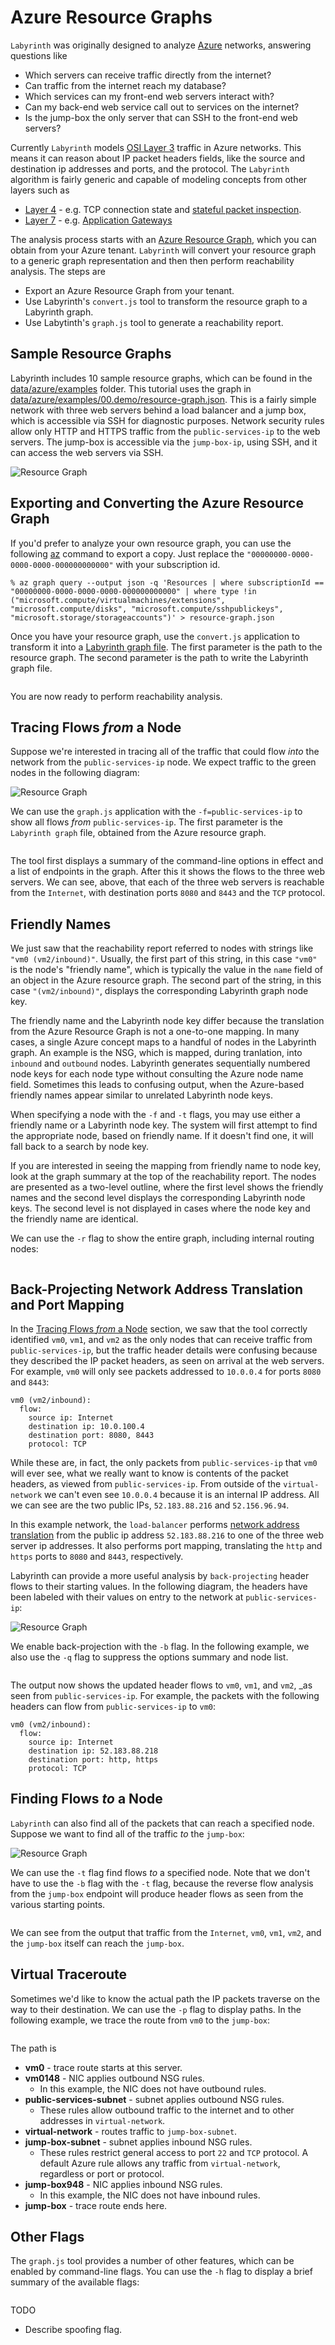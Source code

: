 # Azure Resource Graphs

`Labyrinth` was originally designed to analyze [Azure](https://azure.microsoft.com/en-us/) networks, answering questions like
* Which servers can receive traffic directly from the internet?
* Can traffic from the internet reach my database?
* Which services can my front-end web servers interact with?
* Can my back-end web service call out to services on the internet?
* Is the jump-box the only server that can SSH to the front-end web servers?

Currently `Labyrinth` models [OSI Layer 3](https://en.wikipedia.org/wiki/OSI_model#Layer_3:_Network_Layer) traffic in Azure networks. This means it can reason about IP packet headers fields, like the source and destination ip addresses and ports, and the protocol. The `Labyrinth` algorithm is fairly generic and capable of modeling concepts from other layers such as
* [Layer 4](https://en.wikipedia.org/wiki/OSI_model#Layer_4:_Transport_Layer) - e.g. TCP connection state and [stateful packet inspection](https://en.wikipedia.org/wiki/Stateful_firewall).
* [Layer 7](https://en.wikipedia.org/wiki/OSI_model#Layer_7:_Application_Layer) - e.g. [Application Gateways](https://docs.microsoft.com/en-us/azure/application-gateway/overview)

The analysis process starts with an
[Azure Resource Graph](https://docs.microsoft.com/en-us/azure/governance/resource-graph/overview#:~:text=Azure%20Resource%20Graph%20is%20a,can%20effectively%20govern%20your%20environment.), which you can obtain from your Azure tenant. `Labyrinth` will convert your resource graph to a generic graph representation and then then perform reachability analysis. The steps are
* Export an Azure Resource Graph from your tenant.
* Use Labyrinth's `convert.js` tool to transform the resource graph to a Labyrinth graph.
* Use Labytinth's `graph.js` tool to generate a reachability report.

## Sample Resource Graphs
Labyrinth includes 10 sample resource graphs, which can be found in the
[data/azure/examples](../data/azure/examples) folder. This tutorial uses the graph in [data/azure/examples/00.demo/resource-graph.json](../data/azure/examples/00.demo/resource-graph.json). This is a fairly simple network with three web servers behind a load balancer and a jump box, which is accessible via SSH for diagnostic purposes. Network security rules allow only HTTP and HTTPS traffic from the `public-services-ip` to the web servers. The jump-box is accessible via the `jump-box-ip`, using SSH, and it can access the web servers via SSH.

![Resource Graph](src/00.demo.1.svg)

## Exporting and Converting the Azure Resource Graph

If you'd prefer to analyze your own resource graph, you can use the following [az](https://docs.microsoft.com/en-us/cli/azure/) command to export a copy. Just replace the `"00000000-0000-0000-0000-000000000000"` with your subscription id.

~~~
% az graph query --output json -q 'Resources | where subscriptionId == "00000000-0000-0000-0000-000000000000" | where type !in ("microsoft.compute/virtualmachines/extensions", "microsoft.compute/disks", "microsoft.compute/sshpublickeys", "microsoft.storage/storageaccounts")' > resource-graph.json
~~~

Once you have your resource graph, use the `convert.js` application to transform it into a [Labyrinth graph file](../data/azure/examples/00.demo/convert.yaml). The first parameter is the path to the resource graph. The second parameter is the path to write the Labyrinth graph file.

[//]: # (spawn node build/src/apps/convert.js data/azure/examples/00.demo/resource-graph.json data/azure/examples/00.demo/convert.yaml)
~~~
~~~

You are now ready to perform reachability analysis.

## Tracing Flows _from_ a Node

Suppose we're interested in tracing all of the traffic that could flow _into_ the network from the `public-services-ip` node. We expect traffic to the green nodes in the following diagram:

![Resource Graph](src/00.demo.2.svg)

We can use the `graph.js` application with the `-f=public-services-ip` to show all flows _from_ `public-services-ip`. The first parameter is the `Labyrinth graph` file, obtained from the Azure resource graph. 

[//]: # (spawn node build\src\apps\graph.js data\azure\examples\00.demo\convert.yaml -f=public-services-ip)
~~~
~~~

The tool first displays a summary of the command-line options in effect and a list of endpoints in the graph. After this it shows the flows to the three web servers. We can see, above, that each of the three web servers is reachable from the `Internet`, with destination ports `8080` and `8443` and the `TCP` protocol.

## Friendly Names

We just saw that the reachability report referred to nodes with strings like `"vm0 (vm2/inbound)"`. Usually, the first part of this string, in this case `"vm0"` is the node's "friendly name", which is typically the value in the `name` field of an object in the Azure resource graph.
The second part of the string, in this case `"(vm2/inbound)"`, displays the corresponding Labyrinth graph node key.

The friendly name and the Labyrinth node key differ because the translation from the Azure Resource Graph is not a one-to-one mapping. In many cases, a single Azure concept maps to a handful of nodes in the Labyrinth graph. An example is the NSG, which is mapped, during tranlation, into `inbound` and `outbound` nodes. Labyrinth generates sequentially numbered node keys for each node type without consulting the Azure node name field. Sometimes this leads to confusing output, when the Azure-based friendly names appear similar to unrelated Labyrinth node keys.

When specifying a node with the `-f` and `-t` flags, you may use either a friendly name or a Labyrinth node key. The system will first attempt to find the appropriate node, based on friendly name. If it doesn't find one, it will fall back to a search by node key.

If you are interested in seeing the mapping from friendly name to node key, look at the graph summary at the top of the reachability report. The nodes are presented as a two-level outline, where the first level shows the friendly names and the second level displays the corresponding Labyrinth node keys. The second level is not displayed in cases where the node key and the friendly name are identical.

We can use the `-r` flag to show the entire graph, including internal routing nodes:

[//]: # (spawn node build\src\apps\graph.js data\azure\examples\00.demo\convert.yaml -r)
~~~
~~~

## Back-Projecting Network Address Translation and Port Mapping

In the [Tracing Flows _from_ a Node](#tracing-flows-from-a-node) section, we saw that the tool correctly identified `vm0`, `vm1`, and `vm2` as the only nodes that can receive traffic from `public-services-ip`, but the traffic header details were confusing because they described the IP packet headers, as seen on arrival at the web servers. For example, `vm0` will only see packets addressed to `10.0.0.4` for ports `8080` and `8443`:

~~~
vm0 (vm2/inbound):
  flow:
    source ip: Internet
    destination ip: 10.0.100.4
    destination port: 8080, 8443
    protocol: TCP
~~~

While these are, in fact, the only packets from `public-services-ip` that `vm0` will ever see, what we really want to know is contents of the packet headers, as viewed from `public-services-ip`. From outside of the `virtual-network` we can't even see `10.0.0.4` because it is an internal IP address. All we can see are the two public IPs, `52.183.88.216` and `52.156.96.94`.

In this example network, the `load-balancer` performs
[network address translation](https://en.wikipedia.org/wiki/Network_address_translation) from the public ip address `52.183.88.216` to one of the three web server ip addresses. It also performs port mapping, translating the `http` and `https` ports to `8080` and `8443`, respectively.

Labyrinth can provide a more useful analysis by `back-projecting` header flows to their starting values. In the following diagram, the headers have been labeled with their values on entry to the network at `public-services-ip`:


![Resource Graph](src/00.demo.3.svg)

We enable back-projection with the `-b` flag. In the following example, we also use the `-q` flag to suppress the options summary and node list.

[//]: # (spawn node build\src\apps\graph.js data\azure\examples\00.demo\convert.yaml -f=public-services-ip -b -q)
~~~
~~~

The output now shows the updated header flows to `vm0`, `vm1`, and `vm2`, _as seen from `public-services-ip`. For example, the packets with the following headers can flow from `public-services-ip` to `vm0`:

~~~
vm0 (vm2/inbound):
  flow:
    source ip: Internet
    destination ip: 52.183.88.218
    destination port: http, https
    protocol: TCP
~~~

## Finding Flows _to_ a Node

`Labyrinth` can also find all of the packets that can reach a specified node. Suppose we want to find all of the traffic _to_ the `jump-box`:

![Resource Graph](src/00.demo.4.svg)

We can use the `-t` flag find flows _to_ a specified node. 
Note that we don't have to use the `-b` flag with the `-t` flag, because the reverse flow analysis from the `jump-box` endpoint will produce header flows as seen from the various starting points.

[//]: # (spawn node build\src\apps\graph.js data\azure\examples\00.demo\convert.yaml -t=jump-box -q)
~~~
~~~

We can see from the output that traffic from the `Internet`, `vm0`, `vm1`, `vm2`, and the `jump-box` itself can reach the `jump-box`. 

## Virtual Traceroute
Sometimes we'd like to know the actual path the IP packets traverse on the way to their destination. We can use the `-p` flag to display paths. In the following example, we trace the route from `vm0` to the `jump-box`:

[//]: # (spawn node build\src\apps\graph.js data\azure\examples\00.demo\convert.yaml -f=vm0 -t=jump-box -p -q)
~~~
~~~

The path is
* **vm0** - trace route starts at this server.
* **vm0148** - NIC applies outbound NSG rules.
  * In this example, the NIC does not have outbound rules.
* **public-services-subnet** - subnet applies outbound NSG rules.
  * These rules allow outbound traffic to the internet and to other addresses in `virtual-network`.
* **virtual-network** - routes traffic to `jump-box-subnet`.
* **jump-box-subnet** - subnet applies inbound NSG rules.
  * These rules restrict general access to port `22` and `TCP` protocol. A default Azure rule allows any traffic from `virtual-network`, regardless or port or protocol.
* **jump-box948** - NIC applies inbound NSG rules.
  * In this example, the NIC does not have inbound rules.
* **jump-box** - trace route ends here.


## Other Flags

The `graph.js` tool provides a number of other features, which can be enabled by command-line flags. You can use the `-h` flag to display a brief summary of the available flags:

[//]: # (spawn node build\src\apps\graph.js data\azure\examples\00.demo\convert.yaml -h)
~~~
~~~

TODO
* Describe spoofing flag.


